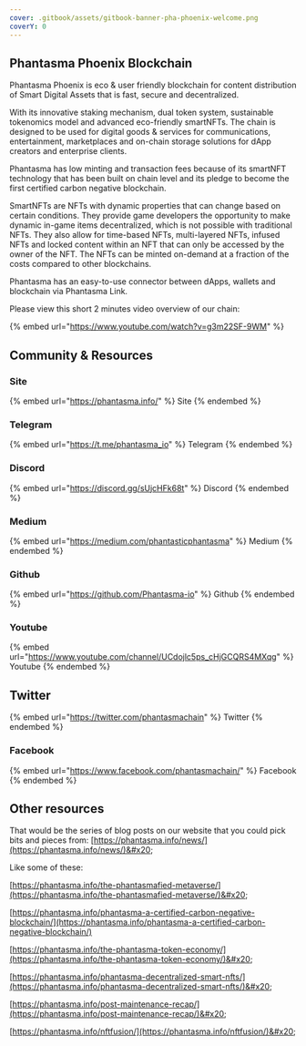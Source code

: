 ```yaml
---
cover: .gitbook/assets/gitbook-banner-pha-phoenix-welcome.png
coverY: 0
---
```


## Phantasma Phoenix Blockchain

Phantasma Phoenix is eco & user friendly  blockchain  for content distribution of Smart Digital Assets that is fast, secure and decentralized.

With its innovative staking mechanism, dual token system, sustainable tokenomics model and advanced eco-friendly smartNFTs. The chain is designed to be used for digital goods & services for communications, entertainment, marketplaces and on-chain storage solutions for dApp creators and enterprise clients.

Phantasma has low minting and transaction fees because of its smartNFT technology that has been built on chain level and its pledge to become the first certified carbon negative blockchain.

SmartNFTs are NFTs with dynamic properties that can change based on certain conditions. They provide game developers the opportunity to make dynamic in-game items decentralized, which is not possible with traditional NFTs. They also allow for time-based NFTs, multi-layered NFTs, infused NFTs and locked content within an NFT that can only be accessed by the owner of the NFT. The NFTs can be minted on-demand at a fraction of the costs compared to other blockchains.

Phantasma has an easy-to-use connector between dApps, wallets and blockchain via Phantasma Link.

Please view this short 2 minutes video overview of our chain:

{% embed url="https://www.youtube.com/watch?v=g3m22SF-9WM" %}

## Community & Resources

### Site

{% embed url="https://phantasma.info/" %}
Site
{% endembed %}

### Telegram

{% embed url="https://t.me/phantasma_io" %}
Telegram
{% endembed %}

### Discord

{% embed url="https://discord.gg/sUjcHFk68t" %}
Discord
{% endembed %}

### Medium

{% embed url="https://medium.com/phantasticphantasma" %}
Medium
{% endembed %}

### Github

{% embed url="https://github.com/Phantasma-io" %}
Github
{% endembed %}

### Youtube

{% embed url="https://www.youtube.com/channel/UCdojlc5ps_cHjGCQRS4MXqg" %}
Youtube
{% endembed %}

## Twitter

{% embed url="https://twitter.com/phantasmachain" %}
Twitter
{% endembed %}

### Facebook

{% embed url="https://www.facebook.com/phantasmachain/" %}
Facebook
{% endembed %}

## Other resources

That would be the series of blog posts on our website that you could pick bits and pieces from: [https://phantasma.info/news/](https://phantasma.info/news/)&#x20;

Like some of these:

&#x20;[https://phantasma.info/the-phantasmafied-metaverse/](https://phantasma.info/the-phantasmafied-metaverse/)&#x20;

[https://phantasma.info/phantasma-a-certified-carbon-negative-blockchain/](https://phantasma.info/phantasma-a-certified-carbon-negative-blockchain/)

[https://phantasma.info/the-phantasma-token-economy/](https://phantasma.info/the-phantasma-token-economy/)&#x20;

[https://phantasma.info/phantasma-decentralized-smart-nfts/](https://phantasma.info/phantasma-decentralized-smart-nfts/)&#x20;

[https://phantasma.info/post-maintenance-recap/](https://phantasma.info/post-maintenance-recap/)&#x20;

[https://phantasma.info/nftfusion/](https://phantasma.info/nftfusion/)&#x20;
